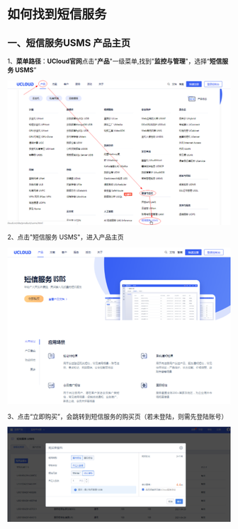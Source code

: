 # 如何找到短信服务



## 一、短信服务USMS 产品主页

1、**菜单路径**：**UCloud官网**点击"**产品**"一级菜单,找到"**监控与管理**"，选择“**短信服务 USMS**”

![image](../images/guide/短信服务usms_官网菜单_01.png)

2、点击"短信服务 USMS"，进入产品主页

![image](../images/guide/短信服务usms_产品首页_01.png)

3、点击“立即购买”，会跳转到短信服务的购买页（若未登陆，则需先登陆账号）

![image](../images/USMS短信服务_短信购买页_01.png)